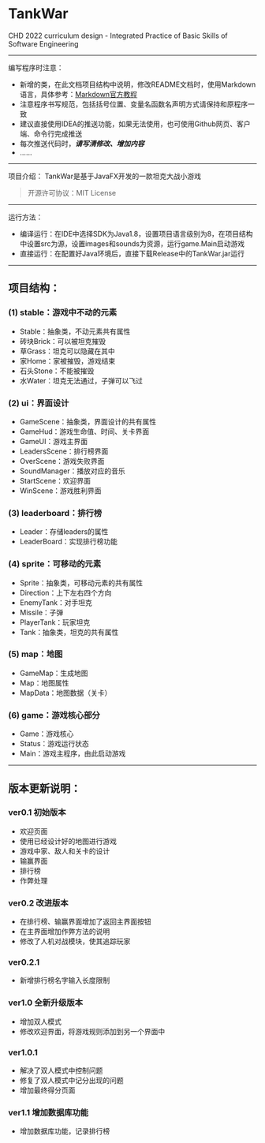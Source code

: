 # TankWar
CHD 2022 curriculum design - Integrated Practice of Basic Skills of Software Engineering

---

编写程序时注意：
- 新增的类，在此文档项目结构中说明，修改README文档时，使用Markdown语言，具体参考：[Markdown官方教程](https://markdown.com.cn/basic-syntax/)
- 注意程序书写规范，包括括号位置、变量名函数名声明方式请保持和原程序一致
- 建议直接使用IDEA的推送功能，如果无法使用，也可使用Github网页、客户端、命令行完成推送
- 每次推送代码时，***请写清修改、增加内容***
- ......

---

项目介绍：
TankWar是基于JavaFX开发的一款坦克大战小游戏
> 开源许可协议：MIT License

---

运行方法：
- 编译运行：在IDE中选择SDK为Java1.8，设置项目语言级别为8，在项目结构中设置src为源，设置images和sounds为资源，运行game.Main启动游戏  
- 直接运行：在配置好Java环境后，直接下载Release中的TankWar.jar运行

---

## 项目结构：
### (1) stable：游戏中不动的元素
- Stable：抽象类，不动元素共有属性
- 砖块Brick：可以被坦克摧毁
- 草Grass：坦克可以隐藏在其中
- 家Home：家被摧毁，游戏结束
- 石头Stone：不能被摧毁
- 水Water：坦克无法通过，子弹可以飞过

### (2) ui：界面设计
- GameScene：抽象类，界面设计的共有属性
- GameHud：游戏生命值、时间、关卡界面
- GameUI：游戏主界面
- LeadersScene：排行榜界面
- OverScene：游戏失败界面
- SoundManager：播放对应的音乐
- StartScene：欢迎界面
- WinScene：游戏胜利界面

### (3) leaderboard：排行榜
- Leader：存储leaders的属性
- LeaderBoard：实现排行榜功能

### (4) sprite：可移动的元素
- Sprite：抽象类，可移动元素的共有属性
- Direction：上下左右四个方向
- EnemyTank：对手坦克
- Missile：子弹
- PlayerTank：玩家坦克
- Tank：抽象类，坦克的共有属性

### (5) map：地图
- GameMap：生成地图
- Map：地图属性
- MapData：地图数据（关卡）

### (6) game：游戏核心部分
- Game：游戏核心
- Status：游戏运行状态
- Main：游戏主程序，由此启动游戏

---

## 版本更新说明：
### ver0.1 初始版本
- 欢迎页面
- 使用已经设计好的地图进行游戏
- 游戏中家、敌人和关卡的设计
- 输赢界面
- 排行榜
- 作弊处理
### ver0.2 改进版本
- 在排行榜、输赢界面增加了返回主界面按钮
- 在主界面增加作弊方法的说明
- 修改了人机对战模块，使其追踪玩家
### ver0.2.1
- 新增排行榜名字输入长度限制
### ver1.0 全新升级版本
- 增加双人模式
- 修改欢迎界面，将游戏规则添加到另一个界面中
### ver1.0.1
- 解决了双人模式中控制问题
- 修复了双人模式中记分出现的问题
- 增加最终得分页面
### ver1.1 增加数据库功能
- 增加数据库功能，记录排行榜